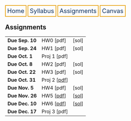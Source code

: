 <html lang="en-US">
<head>
<style>
th, td {
  border-style: none;

body {
  margin: 0;
  font-family: Arial, Helvetica, sans-serif;
}

.topnav {
  overflow: hidden;
  background-color: #333;
}

.topnav a {
  float: left;
  color: #0E315F;
  border:2px solid #E69F0A;
  text-align: center;
  padding: 20px 24px;
  text-decoration: none;
  font-size: 17px;
}

.topnav a:hover {
  background-color: #ddd;
  color: black;
}

.topnav a.active {
  background-color: #04AA6D;
  color: white;
}
}
</style>
</head>
<body>
 
  
 <div class= "topnav">
  <a style = "color: #0E315F; font-size: 20px; border: 2px solid #E69F0A; padding: 5px; text-decoration: none;" href="./home.html">Home</a>
  <a style = "color: #0E315F; font-size: 20px; border: 2px solid #E69F0A; padding: 5px; text-decoration: none;" href="./syllabus.html">Syllabus</a>
  <a style = "color: #0E315F; font-size: 20px; border: 2px solid #E69F0A; padding: 5px; text-decoration: none;" href="./assignments.html">Assignments</a>
  <a style = "color: #0E315F; font-size: 20px; border: 2px solid #E69F0A; padding: 5px; text-decoration: none;" href="https://canvas.emory.edu">Canvas</a>
  
 </div>

<section>
<article>
<h2>Assignments</h2>
    <table>
  <tr>
    <td><strong>Due Sep. 10</strong></td>
    <td>HW0 [pdf]</td>
    <td>[sol]</td>
  </tr>
  <tr>
    <td><strong>Due Sep. 24</strong></td>
    <td>HW1 [pdf]</td>
    <td>[sol]</td>

  </tr>
  <tr>
    <td><strong>Due Oct. 1</strong></td>
    <td>Proj 1 [pdf]</td>
    <td></td>
  </tr>
  <tr>
    <td><strong>Due Oct. 8</strong></td>
    <td>HW2 [pdf]</td>
    <td>[sol]</td>
  </tr>
  <tr>
    <td><strong>Due Oct. 22</strong></td>
    <td>HW3 [pdf]</td>
    <td>[sol]</td>
  </tr>
  <tr>
    <td><strong>Due Oct. 31</strong></td>
    <td>Proj 2 [<a href = "./files/proj2.pdf">pdf</a>]</td>
    <td></td>
  </tr>
  <tr>
    <td><strong>Due Nov. 5</strong></td>
    <td>HW4 [pdf]</td>
    <td>[sol]</td>
  </tr>
  <tr>
    <td><strong>Due Nov. 26</strong></td>
    <td>HW5 [<a href = "./files/hw5.pdf">pdf</a>]</td>
    <td>[<a href = "./files/sol5.pdf">sol</a>]</td>
  </tr>
  <tr>
    <td><strong>Due Dec. 10</strong></td>
    <td>HW6 [<a href = "./files/hw6.pdf">pdf</a>]</td>
    <td>[<a href = "./files/sol6.pdf">sol</a>]</td>
  </tr>
  <tr>
    <td><strong>Due Dec. 17</strong></td>
    <td>Proj 3 [pdf]</td>
    <td></td>
  </tr>
</table>
  </article>
</section>


</body>
</html>